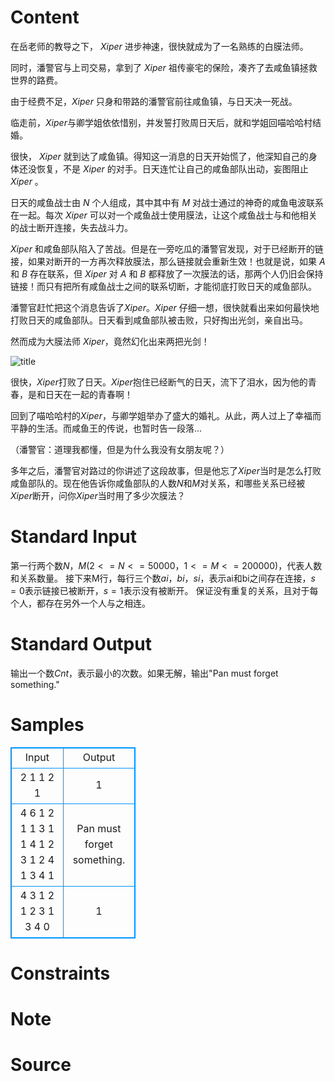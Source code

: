 
# Content

在岳老师的教导之下， $Xiper$ 进步神速，很快就成为了一名熟练的白膜法师。

同时，潘警官与上司交易，拿到了 $Xiper$ 祖传豪宅的保险，凑齐了去咸鱼镇拯救世界的路费。

由于经费不足，$Xiper$ 只身和带路的潘警官前往咸鱼镇，与日天决一死战。

临走前，$Xiper$与卿学姐依依惜别，并发誓打败周日天后，就和学姐回喵哈哈村结婚。

很快， $Xiper$ 就到达了咸鱼镇。得知这一消息的日天开始慌了，他深知自己的身体还没恢复，不是 $Xiper$ 的对手。日天连忙让自己的咸鱼部队出动，妄图阻止 $Xiper$ 。

日天的咸鱼战士由 $N$ 个人组成，其中其中有 $M$ 对战士通过的神奇的咸鱼电波联系在一起。每次 $Xiper$ 可以对一个咸鱼战士使用膜法，让这个咸鱼战士与和他相关的战士断开连接，失去战斗力。

$Xiper$ 和咸鱼部队陷入了苦战。但是在一旁吃瓜的潘警官发现，对于已经断开的链接，如果对断开的一方再次释放膜法，那么链接就会重新生效！也就是说，如果 $A$ 和 $B$ 存在联系，但 $Xiper$ 对 $A$ 和 $B$ 都释放了一次膜法的话，那两个人仍旧会保持链接！而只有把所有咸鱼战士之间的联系切断，才能彻底打败日天的咸鱼部队。

潘警官赶忙把这个消息告诉了$Xiper$。$Xiper$ 仔细一想，很快就看出来如何最快地打败日天的咸鱼部队。日天看到咸鱼部队被击败，只好掏出光剑，亲自出马。

然而成为大膜法师 $Xiper$，竟然幻化出来两把光剑！

![title](/source/lutece/xiperde-qi-miao-li-xian-4/img/aHR0cHM6Ly9hY20udWVzdGMuZWR1LmNuL21lZGlhL2ltYWdlL3Byb2JsZW0vMTM4Mi8yMDE2MDUwOTE3MjYyMDk2MzM3LmpwZw==.jpg)

很快，$Xiper$打败了日天。$Xiper$抱住已经断气的日天，流下了泪水，因为他的青春，是和日天在一起的青春啊！

回到了喵哈哈村的$Xiper$，与卿学姐举办了盛大的婚礼。从此，两人过上了幸福而平静的生活。而咸鱼王的传说，也暂时告一段落...

（潘警官：道理我都懂，但是为什么我没有女朋友呢？）

多年之后，潘警官对路过的你讲述了这段故事，但是他忘了$Xiper$当时是怎么打败咸鱼部队的。现在他告诉你咸鱼部队的人数$N$和$M$对关系，和哪些关系已经被$Xiper$断开，问你$Xiper$当时用了多少次膜法？

# Standard Input

第一行两个数$N，M(2 <= N <= 50000， 1 <= M <= 200000)$，代表人数和关系数量。
接下来M行，每行三个数$ai，bi，si$，表示ai和bi之间存在连接，$s = 0$表示链接已被断开，$s = 1$表示没有被断开。
保证没有重复的关系，且对于每个人，都存在另外一个人与之相连。

# Standard Output

输出一个数$Cnt$，表示最小的次数。如果无解，输出"Pan must forget something."

# Samples

<style>
        table,table tr th, table tr td { border:1px solid #0094ff; }
        table { width: 200px; min-height: 25px; line-height: 25px; text-align: center; border-collapse: collapse;}   
    </style>
<table>
	<tr>
		<td>Input</td>
		<td>Output</td>
	</tr>
<tr><td>2 1
1 2 1</td><td>1</td></tr><tr><td>4 6
1 2 1
1 3 1
1 4 1
2 3 1
2 4 1
3 4 1
</td><td>Pan must forget something.</td></tr><tr><td>4 3
1 2 1
2 3 1
3 4 0</td><td>1</td></tr></table>


# Constraints



# Note



# Source


